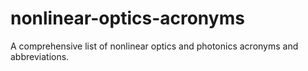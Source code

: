 # nonlinear-optics-acronyms
A comprehensive list of nonlinear optics and photonics acronyms and abbreviations.
